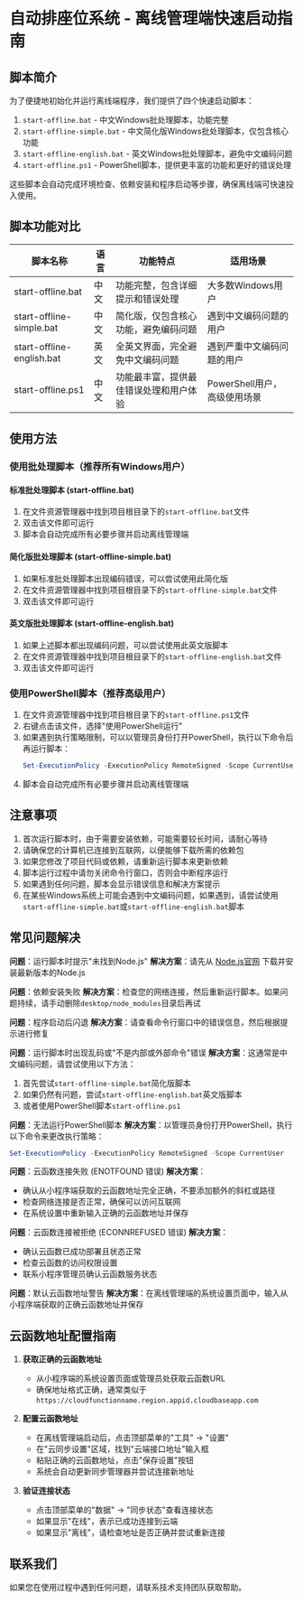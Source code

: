 # 自动排座位系统 - 离线管理端快速启动指南

## 脚本简介

为了便捷地初始化并运行离线端程序，我们提供了四个快速启动脚本：

1. `start-offline.bat` - 中文Windows批处理脚本，功能完整
2. `start-offline-simple.bat` - 中文简化版Windows批处理脚本，仅包含核心功能
3. `start-offline-english.bat` - 英文Windows批处理脚本，避免中文编码问题
4. `start-offline.ps1` - PowerShell脚本，提供更丰富的功能和更好的错误处理

这些脚本会自动完成环境检查、依赖安装和程序启动等步骤，确保离线端可快速投入使用。

## 脚本功能对比

| 脚本名称 | 语言 | 功能特点 | 适用场景 |
|---------|------|---------|---------|
| start-offline.bat | 中文 | 功能完整，包含详细提示和错误处理 | 大多数Windows用户 |
| start-offline-simple.bat | 中文 | 简化版，仅包含核心功能，避免编码问题 | 遇到中文编码问题的用户 |
| start-offline-english.bat | 英文 | 全英文界面，完全避免中文编码问题 | 遇到严重中文编码问题的用户 |
| start-offline.ps1 | 中文 | 功能最丰富，提供最佳错误处理和用户体验 | PowerShell用户，高级使用场景 |

## 使用方法

### 使用批处理脚本（推荐所有Windows用户）

#### 标准批处理脚本 (start-offline.bat)
1. 在文件资源管理器中找到项目根目录下的`start-offline.bat`文件
2. 双击该文件即可运行
3. 脚本会自动完成所有必要步骤并启动离线管理端

#### 简化版批处理脚本 (start-offline-simple.bat)
1. 如果标准批处理脚本出现编码错误，可以尝试使用此简化版
2. 在文件资源管理器中找到项目根目录下的`start-offline-simple.bat`文件
3. 双击该文件即可运行

#### 英文版批处理脚本 (start-offline-english.bat)
1. 如果上述脚本都出现编码问题，可以尝试使用此英文版脚本
2. 在文件资源管理器中找到项目根目录下的`start-offline-english.bat`文件
3. 双击该文件即可运行

### 使用PowerShell脚本（推荐高级用户）

1. 在文件资源管理器中找到项目根目录下的`start-offline.ps1`文件
2. 右键点击该文件，选择"使用PowerShell运行"
3. 如果遇到执行策略限制，可以以管理员身份打开PowerShell，执行以下命令后再运行脚本：
   ```powershell
   Set-ExecutionPolicy -ExecutionPolicy RemoteSigned -Scope CurrentUser
   ```
4. 脚本会自动完成所有必要步骤并启动离线管理端

## 注意事项

1. 首次运行脚本时，由于需要安装依赖，可能需要较长时间，请耐心等待
2. 请确保您的计算机已连接到互联网，以便能够下载所需的依赖包
3. 如果您修改了项目代码或依赖，请重新运行脚本来更新依赖
4. 脚本运行过程中请勿关闭命令行窗口，否则会中断程序运行
5. 如果遇到任何问题，脚本会显示错误信息和解决方案提示
6. 在某些Windows系统上可能会遇到中文编码问题，如果遇到，请尝试使用`start-offline-simple.bat`或`start-offline-english.bat`脚本

## 常见问题解决

**问题**：运行脚本时提示"未找到Node.js" 
**解决方案**：请先从 [Node.js官网](https://nodejs.org/) 下载并安装最新版本的Node.js

**问题**：依赖安装失败 
**解决方案**：检查您的网络连接，然后重新运行脚本。如果问题持续，请手动删除`desktop/node_modules`目录后再试

**问题**：程序启动后闪退 
**解决方案**：请查看命令行窗口中的错误信息，然后根据提示进行修复

**问题**：运行脚本时出现乱码或"不是内部或外部命令"错误 
**解决方案**：这通常是中文编码问题，请尝试使用以下方法：
1. 首先尝试`start-offline-simple.bat`简化版脚本
2. 如果仍然有问题，尝试`start-offline-english.bat`英文版脚本
3. 或者使用PowerShell脚本`start-offline.ps1`

**问题**：无法运行PowerShell脚本 
**解决方案**：以管理员身份打开PowerShell，执行以下命令来更改执行策略：
```powershell
Set-ExecutionPolicy -ExecutionPolicy RemoteSigned -Scope CurrentUser
```

**问题**：云函数连接失败 (ENOTFOUND 错误)
**解决方案**：
- 确认从小程序端获取的云函数地址完全正确，不要添加额外的斜杠或路径
- 检查网络连接是否正常，确保可以访问互联网
- 在系统设置中重新输入正确的云函数地址并保存

**问题**：云函数连接被拒绝 (ECONNREFUSED 错误)
**解决方案**：
- 确认云函数已成功部署且状态正常
- 检查云函数的访问权限设置
- 联系小程序管理员确认云函数服务状态

**问题**：默认云函数地址警告
**解决方案**：在离线管理端的系统设置页面中，输入从小程序端获取的正确云函数地址并保存

## 云函数地址配置指南

1. **获取正确的云函数地址**
   - 从小程序端的系统设置页面或管理员处获取云函数URL
   - 确保地址格式正确，通常类似于`https://cloudfunctionname.region.appid.cloudbaseapp.com`

2. **配置云函数地址**
   - 在离线管理端启动后，点击顶部菜单的"工具" -> "设置"
   - 在"云同步设置"区域，找到"云端接口地址"输入框
   - 粘贴正确的云函数地址，点击"保存设置"按钮
   - 系统会自动更新同步管理器并尝试连接新地址

3. **验证连接状态**
   - 点击顶部菜单的"数据" -> "同步状态"查看连接状态
   - 如果显示"在线"，表示已成功连接到云端
   - 如果显示"离线"，请检查地址是否正确并尝试重新连接

## 联系我们

如果您在使用过程中遇到任何问题，请联系技术支持团队获取帮助。